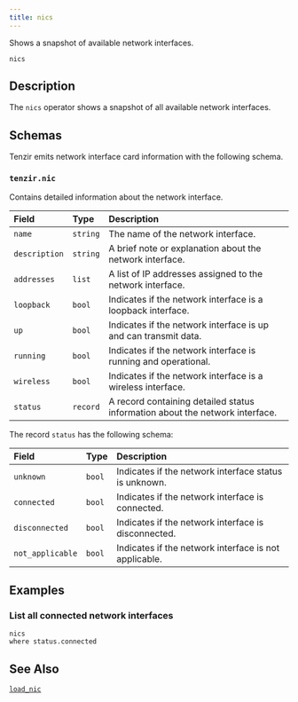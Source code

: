 ```yaml
---
title: nics
---
```


Shows a snapshot of available network interfaces.

```tql
nics
```

## Description

The `nics` operator shows a snapshot of all available network interfaces.

## Schemas

Tenzir emits network interface card information with the following schema.

### `tenzir.nic`

Contains detailed information about the network interface.

|Field|Type|Description|
|:-|:-|:-|
|`name`|`string`|The name of the network interface.|
|`description`|`string`|A brief note or explanation about the network interface.|
|`addresses`|`list`|A list of IP addresses assigned to the network interface.|
|`loopback`|`bool`|Indicates if the network interface is a loopback interface.|
|`up`|`bool`|Indicates if the network interface is up and can transmit data.|
|`running`|`bool`|Indicates if the network interface is running and operational.|
|`wireless`|`bool`|Indicates if the network interface is a wireless interface.|
|`status`|`record`|A record containing detailed status information about the network interface.|

The record `status` has the following schema:

|Field|Type|Description|
|:-|:-|:-|
|`unknown`|`bool`|Indicates if the network interface status is unknown.|
|`connected`|`bool`|Indicates if the network interface is connected.|
|`disconnected`|`bool`|Indicates if the network interface is disconnected.|
|`not_applicable`|`bool`|Indicates if the network interface is not applicable.|

## Examples

### List all connected network interfaces

```tql
nics
where status.connected
```

## See Also

[`load_nic`](load_nic)
